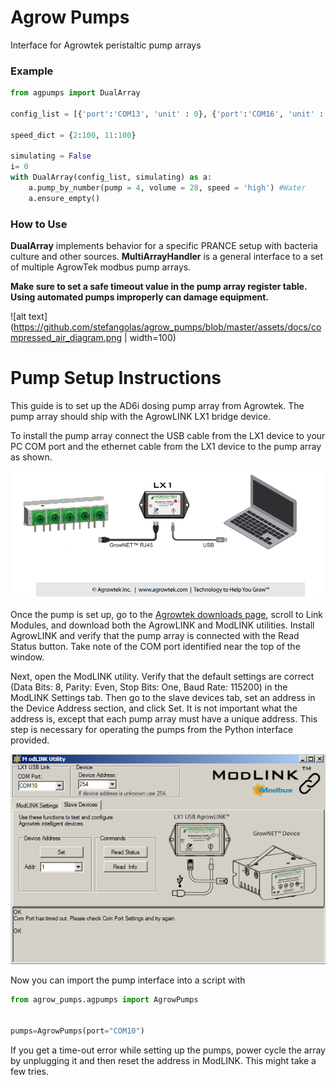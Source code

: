 # Agrow Pumps
Interface for Agrowtek peristaltic pump arrays

### Example

```python
from agpumps import DualArray

config_list = [{'port':'COM13', 'unit' : 0}, {'port':'COM16', 'unit' : 1}]

speed_dict = {2:100, 11:100}

simulating = False
i= 0
with DualArray(config_list, simulating) as a:
    a.pump_by_number(pump = 4, volume = 28, speed = 'high') #Water
    a.ensure_empty()

```

### How to Use

**DualArray** implements behavior for a specific PRANCE setup with bacteria culture and other sources. **MultiArrayHandler** is a general interface to a set of multiple AgrowTek modbus pump arrays. 

**Make sure to set a safe timeout value in the pump array register table. Using automated pumps improperly can damage equipment.**

![alt text](https://github.com/stefangolas/agrow_pumps/blob/master/assets/docs/compressed_air_diagram.png | width=100)

# Pump Setup Instructions

This guide is to set up the AD6i dosing pump array from Agrowtek. The pump array should ship with the AgrowLINK LX1 bridge device.

To install the pump array connect the USB cable from the LX1 device to your PC COM port and the ethernet cable from the LX1 device to the pump array as shown.

![alt text](https://github.com/Golaszewski/PRANCE/blob/main/perma_pump/images/lx1%20connection.png)

Once the pump is set up, go to the [Agrowtek downloads page](https://www.agrowtek.com/index.php/software), scroll to Link Modules, and download both the AgrowLINK and ModLINK utilities. Install AgrowLINK and verify that the pump array is connected with the Read Status button. Take note of the COM port identified near the top of the window.

Next, open the ModLINK utility. Verify that the default settings are correct (Data Bits: 8, Parity: Even, Stop Bits: One, Baud Rate: 115200) in the ModLINK Settings tab. Then go to the slave devices tab, set an address in the Device Address section, and click Set. It is not important what the address is, except that each pump array must have a unique address. This step is necessary for operating the pumps from the Python interface provided.

![alt text](https://github.com/Golaszewski/PRANCE/blob/main/perma_pump/images/ModLINK.png)

Now you can import the pump interface into a script with

```python
from agrow_pumps.agpumps import AgrowPumps


pumps=AgrowPumps(port="COM10")
```

If you get a time-out error while setting up the pumps, power cycle the array by unplugging it and then reset the address in ModLINK. This might take a few tries.
